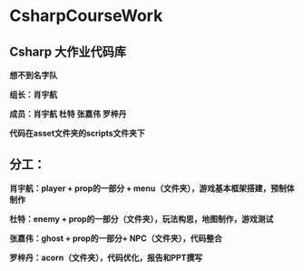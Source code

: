 # CsharpCourseWork
## Csharp 大作业代码库

**想不到名字队**

**组长：肖宇航**

**成员：肖宇航 杜特 张嘉伟 罗梓丹**

**代码在asset文件夹的scripts文件夹下**

## 分工：

**肖宇航：player + prop的一部分 + menu（文件夹），游戏基本框架搭建，预制体制作**

**杜特：enemy + prop的一部分（文件夹），玩法构思，地图制作，游戏测试**

**张嘉伟：ghost + prop的一部分+ NPC（文件夹），代码整合**

**罗梓丹：acorn（文件夹），代码优化，报告和PPT撰写**


